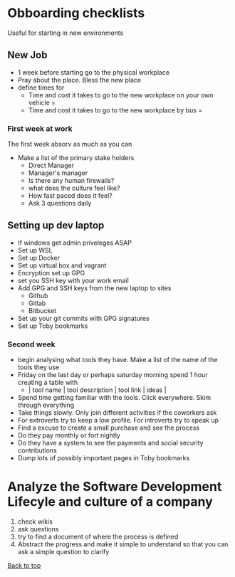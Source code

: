 # Obboarding checklists
Useful for starting in new environments

## New Job
- 1 week before starting go to the physical workplace
- Pray about the place. Bless the new place
- define times for
  - Time and cost it takes to go to the new workplace on your own vehicle = 
  - Time and cost it takes to go to the new workplace by bus = 

### First week at work
The first week absorv as much as you can
- Make a list of the primary stake holders
  - Direct Manager
  - Manager's manager
  - Is there any human firewalls?
  - what does the culture feel like?
  - How fast paced does it feel?
  - Ask 3 questions daily

## Setting up dev laptop
- If windows get admin priveleges ASAP
- Set up WSL
- Set up Docker
- Set up virtual box and vagrant
- Encryption set up GPG
- set you SSH key with your work email
- Add GPG and SSH keys from the new laptop to sites
  - Github
  - Gitlab
  - Bitbucket
- Set up your git commits with GPG signatures
- Set up Toby bookmarks

### Second week
- begin analysing what tools they have. Make a list of the name of the tools they use
- Friday on the last day or perhaps saturday morning spend 1 hour creating a table with
  - | tool name | tool description | tool link | ideas |
- Spend time getting familiar with the tools. Click everywhere. Skim through everything
- Take things slowly. Only join different activities if the coworkers ask
- For extroverts try to keep a low profile. For introverts try to speak up
- Find a excuse to create a small purchase and see the process
- Do they pay monthly or fort nightly
- Do they have a system to see the payments and social security contributions
- Dump lots of possibly important pages in Toby bookmarks

# Analyze the Software Development Lifecyle and culture of a company
1. check wikis
1. ask questions
1. try to find a document of where the process is defined
1. Abstract the progress and make it simple to understand so that you can ask a simple question to clarify

[Back to top](#)